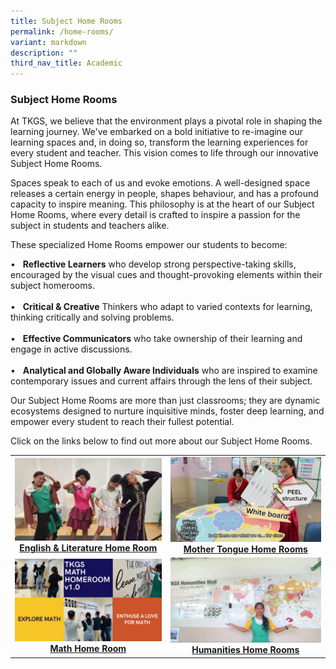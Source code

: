 ```yaml
---
title: Subject Home Rooms
permalink: /home-rooms/
variant: markdown
description: ""
third_nav_title: Academic
---
```

<h3><strong>Subject Home Rooms</strong></h3>
<p>At TKGS, we believe that the environment plays a pivotal role in shaping the learning journey. We've embarked on a bold initiative to re-imagine our learning spaces and, in doing so, transform the learning experiences for every student and teacher. This vision comes to life through our innovative Subject Home Rooms.</p>
<p>Spaces speak to each of us and evoke emotions. A well-designed space releases a certain energy in people, shapes behaviour, and has a profound capacity to inspire meaning. This philosophy is at the heart of our Subject Home Rooms, where every detail is crafted to inspire a passion for the subject in students and teachers alike.</p>
<p>These specialized Home Rooms empower our students to become:</p>
•&nbsp;&nbsp;&nbsp;<b>Reflective Learners</b> who develop strong perspective-taking skills, encouraged by the visual cues and thought-provoking elements within their subject homerooms.<br><br>
•&nbsp;&nbsp;&nbsp;<b>Critical &amp; Creative</b> Thinkers who adapt to varied contexts for learning, thinking critically and solving problems.<br><br>
•&nbsp;&nbsp;&nbsp;<b>Effective Communicators</b> who take ownership of their learning and engage in active discussions.<br><br>
•&nbsp;&nbsp;&nbsp;<b>Analytical and Globally Aware Individuals</b> who are inspired to examine contemporary issues and current affairs through the lens of their subject. <br>
<p>Our Subject Home Rooms are more than just classrooms; they are dynamic ecosystems designed to nurture inquisitive minds, foster deep learning, and empower every student to reach their fullest potential. </p>
<p>Click on the links below to find out more about our Subject Home Rooms.</p>

<table>
	<tbody><tr>
	<td style="text-align: center;"> <a href="https://youtu.be/oKHDL43EuMY" target="_blank" rel="noopener"><img src="/images/LearningTKGS/Academic/EL_HR.png"><strong>English &amp; Literature Home Room</strong>
		</a></td>
		<td style="text-align: center;"> <a href="https://youtu.be/fVe7VgBIyzo" target="_blank" rel="noopener"><img src="/images/LearningTKGS/Academic/MT_HR.png"><strong>Mother Tongue Home Rooms</strong>
		</a></td>
		</tr>
		<tr>
	<td style="text-align: center;"> <a href="https://youtu.be/3wIuAiMRjx8" target="_blank" rel="noopener"><img src="/images/LearningTKGS/Academic/Math_HR.png"><strong>Math Home Room</strong>
		</a></td>
		<td style="text-align: center;"> <a href="https://youtu.be/UlAbG5ieCkA" target="_blank" rel="noopener"><img src="/images/LearningTKGS/Academic/Hum_HR.png"><strong>Humanities Home Rooms</strong>
		</a></td>
			</tr>
	</tbody></table>